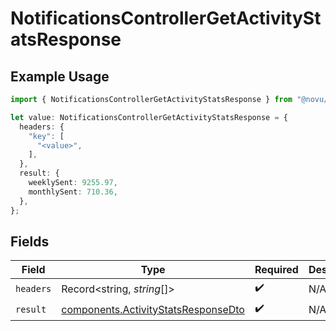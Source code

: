 # NotificationsControllerGetActivityStatsResponse

## Example Usage

```typescript
import { NotificationsControllerGetActivityStatsResponse } from "@novu/api/models/operations";

let value: NotificationsControllerGetActivityStatsResponse = {
  headers: {
    "key": [
      "<value>",
    ],
  },
  result: {
    weeklySent: 9255.97,
    monthlySent: 710.36,
  },
};
```

## Fields

| Field                                                                                      | Type                                                                                       | Required                                                                                   | Description                                                                                |
| ------------------------------------------------------------------------------------------ | ------------------------------------------------------------------------------------------ | ------------------------------------------------------------------------------------------ | ------------------------------------------------------------------------------------------ |
| `headers`                                                                                  | Record<string, *string*[]>                                                                 | :heavy_check_mark:                                                                         | N/A                                                                                        |
| `result`                                                                                   | [components.ActivityStatsResponseDto](../../models/components/activitystatsresponsedto.md) | :heavy_check_mark:                                                                         | N/A                                                                                        |